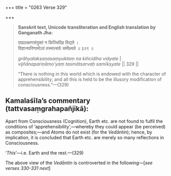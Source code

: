 +++
title = "0263 Verse 329"

+++
> **Sanskrit text, Unicode transliteration and English translation by Ganganath Jha:** 
>
> ग्राह्यलक्षणसंयुक्तं न किञ्चिदिह विद्यते ।  
> विज्ञानपरिणामोऽयं तस्मात्सर्वः समीक्ष्यते ॥ ३२९ ॥ 
>
> *grāhyalakṣaṇasaṃyuktaṃ na kiñcidiha vidyate* \|  
> *vijñānapariṇāmo'yaṃ tasmātsarvaḥ samīkṣyate* \|\| 329 \|\| 
>
> “There is nothing in this world which is endowed with the character of apprehensibility; and all this is held to be the illusory modification of consciousness.”—(329)



## Kamalaśīla’s commentary (tattvasaṃgrahapañjikā):

Apart from Consciousness (Cognition), Earth etc. are not found to fulfil the conditions of ‘apprehensibility’,—whereby they could appear (be perceived) as composites;—and Atoms do not exist (for the *Vedāntin*); hence, by implication, it is concluded that Earth etc. are merely so many reflections in Consciousness.

‘*This*’—i.e. Earth and the rest.—(329)

The above view of the *Vedāntin* is controverted in the following—[*see verses 330-331 next*]


